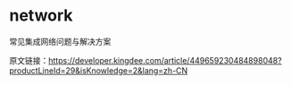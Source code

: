# network
常见集成网络问题与解决方案

原文链接：https://developer.kingdee.com/article/449659230484898048?productLineId=29&isKnowledge=2&lang=zh-CN
